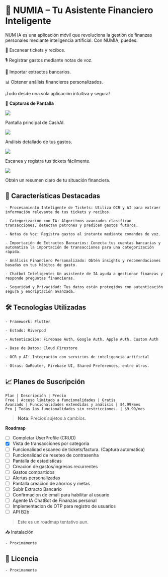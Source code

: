# 💸 NUMIA – Tu Asistente Financiero Inteligente

NUM IA es una aplicación móvil que revoluciona la gestión de finanzas personales mediante inteligencia artificial. Con NUMIA, puedes:

📸 Escanear tickets y recibos.

🎙️ Registrar gastos mediante notas de voz.

📄 Importar extractos bancarios.

📊 Obtener análisis financieros personalizados.

¡Todo desde una sola aplicación intuitiva y segura!


📱 **Capturas de Pantalla**

![](https://avirgili-eclub.github.io/cashai-landing/images/app-screenshot.png)

Pantalla principal de CashAI.

![](https://avirgili-eclub.github.io/cashai-landing/images/app-screenshot3.png)

Análisis detallado de tus gastos.

![](https://avirgili-eclub.github.io/cashai-landing/images/app-screenshot1.png)

Escanea y registra tus tickets fácilmente.

![](https://avirgili-eclub.github.io/cashai-landing/images/app-screenshot4.png)

Obtén un resumen claro de tu situación financiera.


## 🚀 Características Destacadas

    - Procesamiento Inteligente de Tickets: Utiliza OCR y AI para extraer información relevante de tus tickets y recibos.

    - Categorización con IA: Algoritmos avanzados clasifican transacciones, detectan patrones y predicen gastos futuros.

    - Notas de Voz: Registra gastos al instante mediante comandos de voz.

    - Importación de Extractos Bancarios: Conecta tus cuentas bancarias y automatiza la importación de transacciones para una categorización rápida.

    - Análisis Financiero Personalizado: Obtén insights y recomendaciones basadas en tus hábitos de gasto.

    - Chatbot Inteligente: Un asistente de IA ayuda a gestionar finanzas y responde preguntas financieras.

    - Seguridad y Privacidad: Tus datos están protegidos con autenticación segura y encriptación avanzada.

## 🛠️ Tecnologías Utilizadas

    - Framework: Flutter

    - Estado: Riverpod

    - Autenticación: Firebase Auth, Google Auth, Apple Auth, Custom Auth

    - Base de Datos: Cloud Firestore

    - OCR y AI: Integración con servicios de inteligencia artificial

    - Otras: GoRouter, Firebase UI, Shared Preferences, entre otros.

## 📈 Planes de Suscripción

    Plan | Descripción | Precio
    Free | Acceso limitado a funcionalidades | Gratis
    Avanzado | Funcionalidades extendidas y análisis | $4.99/mes
    Pro | Todas las funcionalidades sin restricciones. | $9.99/mes

> **Nota**: Precios sujetos a cambios.


**Roadmap**

- [ ] Completar UserProfile (CRUD)
- [x] Vista de transacciones por categoria
- [ ] Funcionalidad escaneo de tickets/factura. (Captura automatica)
- [ ] Funcionalidad de reseteo de contrasenha
- [ ] Pantalla de estadisticas
- [ ] Creacion de gastos/ingresos recurrentes
- [ ] Gastos compartidos
- [ ] Alertas personalizadas
- [ ] Pantalla creacion de ahorros y metas
- [ ] Subir Extracto Bancario
- [ ] Confirmacion de email para habilitar al usuario
- [ ] Agente IA ChatBot de Finanzas personal
- [ ] Implementacion de OTP para registro de usuarios
- [ ] API B2b

> Este es un roadmap tentativo aun.

📥 Instalación

    - Proximamente

## 📄 Licencia

    - Proximamente
